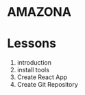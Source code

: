 # AMAZONA

# Lessons

1. introduction
2. install tools
3. Create React App
4. Create Git Repository

